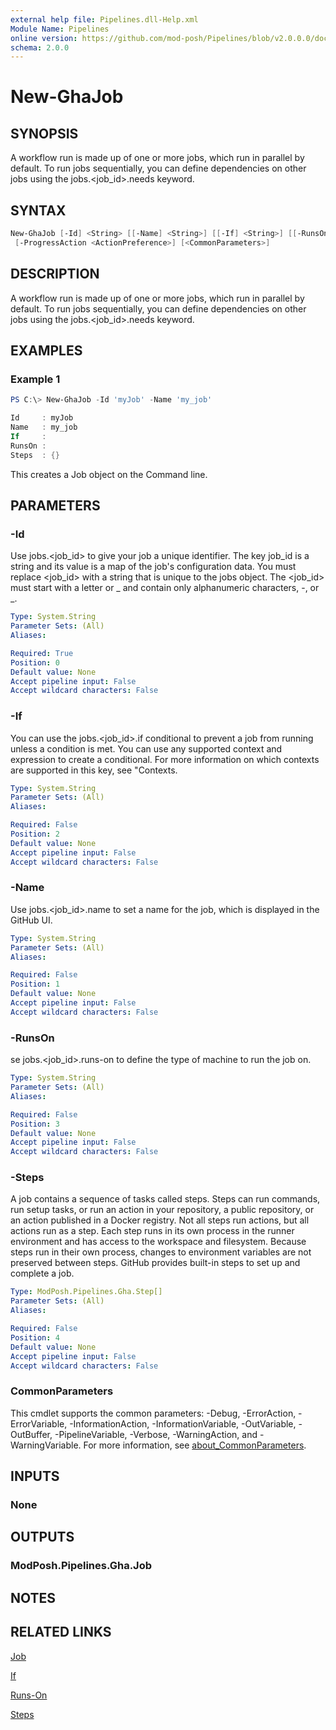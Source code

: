 ```yaml
---
external help file: Pipelines.dll-Help.xml
Module Name: Pipelines
online version: https://github.com/mod-posh/Pipelines/blob/v2.0.0.0/docs/New-GhaJob.md#new-ghajob
schema: 2.0.0
---
```


# New-GhaJob

## SYNOPSIS

A workflow run is made up of one or more jobs, which run in parallel by default.
To run jobs sequentially, you can define dependencies on other jobs using the
jobs.<job_id>.needs keyword.

## SYNTAX

```powershell
New-GhaJob [-Id] <String> [[-Name] <String>] [[-If] <String>] [[-RunsOn] <String>] [[-Steps] <Step[]>]
 [-ProgressAction <ActionPreference>] [<CommonParameters>]
```

## DESCRIPTION

A workflow run is made up of one or more jobs, which run in parallel by default.
To run jobs sequentially, you can define dependencies on other jobs using the
jobs.<job_id>.needs keyword.

## EXAMPLES

### Example 1

```powershell
PS C:\> New-GhaJob -Id 'myJob' -Name 'my_job'

Id     : myJob
Name   : my_job
If     :
RunsOn :
Steps  : {}
```

This creates a Job object on the Command line.

## PARAMETERS

### -Id

Use jobs.<job_id> to give your job a unique identifier. The key job_id is a
string and its value is a map of the job's configuration data. You must replace
<job_id> with a string that is unique to the jobs object. The <job_id> must
start with a letter or _ and contain only alphanumeric characters, -, or _.

```yaml
Type: System.String
Parameter Sets: (All)
Aliases:

Required: True
Position: 0
Default value: None
Accept pipeline input: False
Accept wildcard characters: False
```

### -If

You can use the jobs.<job_id>.if conditional to prevent a job from running
unless a condition is met. You can use any supported context and expression
to create a conditional. For more information on which contexts are supported
in this key, see "Contexts.

```yaml
Type: System.String
Parameter Sets: (All)
Aliases:

Required: False
Position: 2
Default value: None
Accept pipeline input: False
Accept wildcard characters: False
```

### -Name

Use jobs.<job_id>.name to set a name for the job, which is displayed in the
GitHub UI.

```yaml
Type: System.String
Parameter Sets: (All)
Aliases:

Required: False
Position: 1
Default value: None
Accept pipeline input: False
Accept wildcard characters: False
```

### -RunsOn

se jobs.<job_id>.runs-on to define the type of machine to run the job on.

```yaml
Type: System.String
Parameter Sets: (All)
Aliases:

Required: False
Position: 3
Default value: None
Accept pipeline input: False
Accept wildcard characters: False
```

### -Steps

A job contains a sequence of tasks called steps. Steps can run commands, run
setup tasks, or run an action in your repository, a public repository, or an
action published in a Docker registry. Not all steps run actions, but all
actions run as a step. Each step runs in its own process in the runner
environment and has access to the workspace and filesystem. Because steps run in
their own process, changes to environment variables are not preserved between
steps. GitHub provides built-in steps to set up and complete a job.

```yaml
Type: ModPosh.Pipelines.Gha.Step[]
Parameter Sets: (All)
Aliases:

Required: False
Position: 4
Default value: None
Accept pipeline input: False
Accept wildcard characters: False
```

### CommonParameters

This cmdlet supports the common parameters: -Debug, -ErrorAction, -ErrorVariable, -InformationAction, -InformationVariable, -OutVariable, -OutBuffer, -PipelineVariable, -Verbose, -WarningAction, and -WarningVariable. For more information, see [about_CommonParameters](http://go.microsoft.com/fwlink/?LinkID=113216).

## INPUTS

### None

## OUTPUTS

### ModPosh.Pipelines.Gha.Job

## NOTES

## RELATED LINKS

[Job](https://docs.github.com/en/actions/using-workflows/workflow-syntax-for-github-actions#jobs)

[If](https://docs.github.com/en/actions/using-workflows/workflow-syntax-for-github-actions#jobsjob_idif)

[Runs-On](https://docs.github.com/en/actions/using-workflows/workflow-syntax-for-github-actions#jobsjob_idruns-on)

[Steps](https://docs.github.com/en/actions/using-workflows/workflow-syntax-for-github-actions#jobsjob_idsteps)
